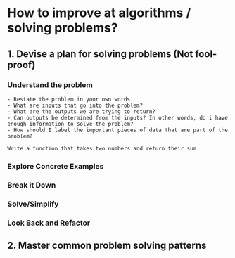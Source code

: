 # How to improve at algorithms / solving problems? 
 
## 1. Devise a plan for solving problems (Not fool-proof)

### Understand the problem
    - Restate the problem in your own words.
    - What are inputs that go into the problem?
    - What are the outputs we are trying to return?
    - Can outputs be determined from the inputs? In other words, do i have enough information to solve the problem?
    - How should I label the important pieces of data that are part of the problem?
`
    Write a function that takes two numbers and return their sum
`
### Explore Concrete Examples

### Break it Down

### Solve/Simplify

### Look Back and Refactor

## 2. Master common problem solving patterns